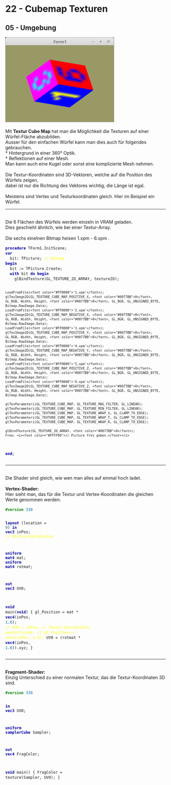 <html>
    <b><h1>22 - Cubemap Texturen</h1></b>
    <b><h2>05 - Umgebung</h2></b>
<img src="image.png" alt="Selfhtml"><br><br>
Mit <b>Textur Cube Map</b> hat man die Möglichkeit die Texturen auf einer Würfel-Fläche abzubilden.<br>
Ausser für den einfachen Würfel kann man dies auch für folgendes gebrauchen.<br>
* Hintergrund in einer 360° Optik.<br>
* Reflektionen auf einer Mesh.<br>
Man kann auch eine Kugel oder sonst eine komplizierte Mesh nehmen.<br>
<br>
Die Textur-Koordinaten sind 3D-Vektoren, welche auf die Position des Würfels zeigen,<br>
dabei ist nur die Richtung des Vektores wichtig, die Länge ist egal.<br>
<br>
Meistens sind Vertex und Texturkoordinaten gleich. Hier im Beispiel ein Würfel.<br>
<hr><br>
Die 6 Flächen des Würfels werden einzeln in VRAM geladen.<br>
Dies geschieht ähnlich, wie bei einer Textur-Array.<br>
<br>
Die sechs einelnen Bitmap heisen 1.xpm - 6.xpm .<br>
<pre><code><b><font color="0000BB">procedure</font></b> TForm1.InitScene;
<b><font color="0000BB">var</font></b>
  bit: TPicture; <i><font color="#FFFF00">// Bitmap</font></i>
<b><font color="0000BB">begin</font></b>
  bit := TPicture.Create;
  <b><font color="0000BB">with</font></b> bit <b><font color="0000BB">do</font></b> <b><font color="0000BB">begin</font></b>
    glBindTexture(GL_TEXTURE_2D_ARRAY, textureID);

    LoadFromFile(<font color="#FF0000">'1.xpm'</font>);
    glTexImage2D(GL_TEXTURE_CUBE_MAP_POSITIVE_X, <font color="#0077BB">0</font>, GL_RGB, Width, Height, <font color="#0077BB">0</font>, GL_BGR, GL_UNSIGNED_BYTE, Bitmap.RawImage.Data);
    LoadFromFile(<font color="#FF0000">'2.xpm'</font>);
    glTexImage2D(GL_TEXTURE_CUBE_MAP_NEGATIVE_X, <font color="#0077BB">0</font>, GL_RGB, Width, Height, <font color="#0077BB">0</font>, GL_BGR, GL_UNSIGNED_BYTE, Bitmap.RawImage.Data);
    LoadFromFile(<font color="#FF0000">'3.xpm'</font>);
    glTexImage2D(GL_TEXTURE_CUBE_MAP_POSITIVE_Y, <font color="#0077BB">0</font>, GL_RGB, Width, Height, <font color="#0077BB">0</font>, GL_BGR, GL_UNSIGNED_BYTE, Bitmap.RawImage.Data);
    LoadFromFile(<font color="#FF0000">'4.xpm'</font>);
    glTexImage2D(GL_TEXTURE_CUBE_MAP_NEGATIVE_Y, <font color="#0077BB">0</font>, GL_RGB, Width, Height, <font color="#0077BB">0</font>, GL_BGR, GL_UNSIGNED_BYTE, Bitmap.RawImage.Data);
    LoadFromFile(<font color="#FF0000">'5.xpm'</font>);
    glTexImage2D(GL_TEXTURE_CUBE_MAP_POSITIVE_Z, <font color="#0077BB">0</font>, GL_RGB, Width, Height, <font color="#0077BB">0</font>, GL_BGR, GL_UNSIGNED_BYTE, Bitmap.RawImage.Data);
    LoadFromFile(<font color="#FF0000">'6.xpm'</font>);
    glTexImage2D(GL_TEXTURE_CUBE_MAP_NEGATIVE_Z, <font color="#0077BB">0</font>, GL_RGB, Width, Height, <font color="#0077BB">0</font>, GL_BGR, GL_UNSIGNED_BYTE, Bitmap.RawImage.Data);

    glTexParameteri(GL_TEXTURE_CUBE_MAP, GL_TEXTURE_MAG_FILTER, GL_LINEAR);
    glTexParameteri(GL_TEXTURE_CUBE_MAP, GL_TEXTURE_MIN_FILTER, GL_LINEAR);
    glTexParameteri(GL_TEXTURE_CUBE_MAP, GL_TEXTURE_WRAP_S, GL_CLAMP_TO_EDGE);
    glTexParameteri(GL_TEXTURE_CUBE_MAP, GL_TEXTURE_WRAP_T, GL_CLAMP_TO_EDGE);
    glTexParameteri(GL_TEXTURE_CUBE_MAP, GL_TEXTURE_WRAP_R, GL_CLAMP_TO_EDGE);

    glBindTexture(GL_TEXTURE_2D_ARRAY, <font color="#0077BB">0</font>);
    Free; <i><font color="#FFFF00">// Picture frei geben.</font></i>
  <b><font color="0000BB">end</font></b>;</code></pre>
<hr><br>
Die Shader sind gleich, wie wen man alles auf einmal hoch ladet.<br>
<br>
<b>Vertex-Shader:</b><br>
Hier sieht man, das für die Textur und Vertex-Koordinaten die gleichen Werte genommen werden.<br>
<pre><code><b><font color="#008800">#version</font></b> <font color="#0077BB">330</font>

<b><font color="0000BB">layout</font></b> (location =  <font color="#0077BB">0</font>) <b><font color="0000BB">in</font></b> <b><font color="0000BB">vec3</font></b> inPos;   <i><font color="#FFFF00">// Vertex-Koordinaten</font></i>

<b><font color="0000BB">uniform</font></b> <b><font color="0000BB">mat4</font></b> mat;
<b><font color="0000BB">uniform</font></b> <b><font color="0000BB">mat4</font></b> rotmat;

<b><font color="0000BB">out</font></b> <b><font color="0000BB">vec3</font></b> UV0;

<b><font color="0000BB">void</font></b> main(<b><font color="0000BB">void</font></b>)
{
  gl_Position = mat * <b><font color="0000BB">vec4</font></b>(inPos, <font color="#0077BB">1</font>.<font color="#0077BB">0</font>);
<i><font color="#FFFF00">//  UV0 = inPos;                           // Textur-Koordinaten weiterleiten.</font></i>
<i><font color="#FFFF00">//  gl_Position = vec4(inPos, 1.0);</font></i>
  UV0 = (rotmat * <b><font color="0000BB">vec4</font></b>(inPos, <font color="#0077BB">1</font>.<font color="#0077BB">0</font>)).xyz;
}
</code></pre>
<hr><br>
<b>Fragment-Shader:</b><br>
Einzig Unterschied zu einer normalen Textur, das die Textur-Koordinaten 3D sind.<br>
<pre><code><b><font color="#008800">#version</font></b> <font color="#0077BB">330</font>

<b><font color="0000BB">in</font></b> <b><font color="0000BB">vec3</font></b> UV0;

<b><font color="0000BB">uniform</font></b> <b><font color="0000BB">samplerCube</font></b> Sampler;

<b><font color="0000BB">out</font></b> <b><font color="0000BB">vec4</font></b> FragColor;

<b><font color="0000BB">void</font></b> main()
{
  FragColor = texture(Sampler, UV0);
}
</code></pre>

</html>
